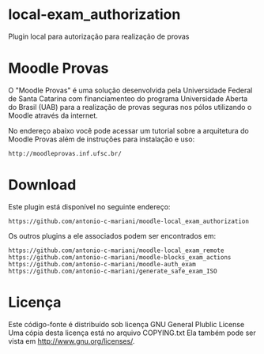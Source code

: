 local-exam_authorization
========================

Plugin local para autorização para realização de provas

Moodle Provas
=============

O "Moodle Provas" é uma solução desenvolvida pela Universidade Federal de Santa Catarina
com financiamenteo do programa Universidade Aberta do Brasil (UAB)
para a realização de provas seguras nos pólos utilizando o Moodle através da internet.

No endereço abaixo você pode acessar um tutorial sobre a arquitetura do Moodle Provas
além de instruções para instalação e uso:

    http://moodleprovas.inf.ufsc.br/

Download
========

Este plugin está disponível no seguinte endereço:

    https://github.com/antonio-c-mariani/moodle-local_exam_authorization

Os outros plugins a ele associados podem ser encontrados em:

    https://github.com/antonio-c-mariani/moodle-local_exam_remote
    https://github.com/antonio-c-mariani/moodle-blocks_exam_actions
    https://github.com/antonio-c-mariani/moodle-auth_exam
    https://github.com/antonio-c-mariani/generate_safe_exam_ISO

Licença
=======

Este código-fonte é distribuído sob licença GNU General Plublic License
Uma cópia desta licença está no arquivo COPYING.txt
Ela também pode ser vista em <http://www.gnu.org/licenses/>.
